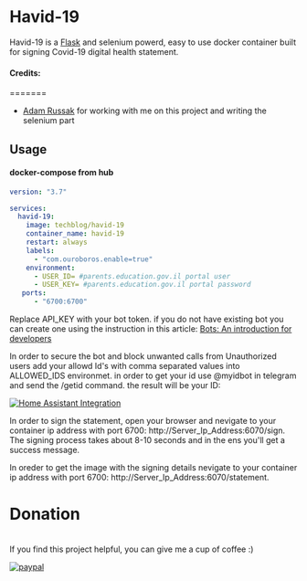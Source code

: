 # Havid-19

Havid-19 is a [Flask](https://flask.palletsprojects.com/en/1.1.x/) and selenium  powerd, easy to use docker container built for signing Covid-19 digital health statement.


#### Credits:
=======

- [Adam Russak](https://github.com/AdamRussak) for working with me on this project and writing the selenium part


## Usage

#### docker-compose from hub
```yaml
version: "3.7"

services:
  havid-19:
    image: techblog/havid-19
    container_name: havid-19
    restart: always
    labels:
      - "com.ouroboros.enable=true"
    environment:
      - USER_ID= #parents.education.gov.il portal user
      - USER_KEY= #parents.education.gov.il portal password
   ports:
      - "6700:6700"
```

Replace API_KEY with your bot token. if you do not have existing bot you can create one
using the instruction in this article:
[Bots: An introduction for developers](https://core.telegram.org/bots) 

In order to secure the bot and block unwanted calls from Unauthorized users add your allowd Id's with comma separated values into ALLOWED_IDS
environmet. in order to get your id use @myidbot in telegram and send the /getid command. the result will be your ID:

[![Home Assistant Integration](https://raw.githubusercontent.com/t0mer/HAvid-19/master/HAvid-19.png "Home Assistant Integration")](https://raw.githubusercontent.com/t0mer/HAvid-19/master/HAvid-19.png "Home Assistant Integration")

In order to sign the statement, open your browser and nevigate to your container ip address with port 6700:
http://Server_Ip_Address:6070/sign.
The signing process takes about 8-10 seconds and in the ens you'll get a success message.

In oreder to get the image with the signing details nevigate to your container ip address with port 6700:
http://Server_Ip_Address:6070/statement.



# Donation
<br>
If you find this project helpful, you can give me a cup of coffee :) 

[![paypal](https://www.paypalobjects.com/en_US/i/btn/btn_donateCC_LG.gif)](https://www.paypal.com/cgi-bin/webscr?cmd=_s-xclick&hosted_button_id=8CGLEHN2NDXDE)
